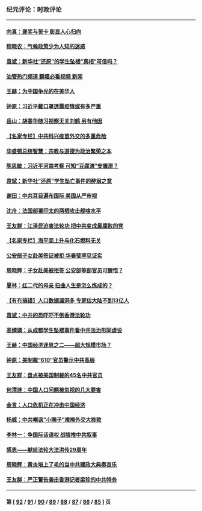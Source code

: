 ### 纪元评论：时政评论
---
#### [向真：褒奖与贺卡 彰显人心归向](../../pages/nsc1025/n12953141.md?05170330) 
#### [程晓农：气候政策少为人知的迷惑](../../pages/nsc1025/n12952815.md?05170330) 
#### [袁斌：新华社“还原”的学生坠楼“真相”可信吗？](../../pages/nsc1025/n12951854.md?05170330) 
#### [油管热门频道 翻墙必看视频 新闻](ok?05170330)
#### [王赫：为中国争光的在美华人](../../pages/nsc1025/n12904656.md?05170330) 
#### [钟原：习近平戴口罩透露疫情或有多严重](../../pages/nsc1025/n12950721.md?05170330) 
#### [岳山：胡春华随习视察无关刘鹤 另有他因](../../pages/nsc1025/n12950625.md?05170330) 
#### [【名家专栏】中共科兴疫苗外交的多重危险](../../pages/nsc1025/n12949372.md?05170330) 
#### [华盛顿总统智慧：宗教与道德为政治繁荣之本](../../pages/nsc1025/n12949450.md?05170330) 
#### [陈思敏：习近平河南考察 可知“豆腐渣”安置房？](../../pages/nsc1025/n12948694.md?05170330) 
#### [袁斌：新华社“还原”学生坠亡事件的醉翁之意](../../pages/nsc1025/n12948644.md?05170330) 
#### [谢田：中共耳目遍布国际 美国从严审视](../../pages/nsc1025/n12948508.md?05170330) 
#### [沈舟：法国部署印太的两栖攻击舰啥水平](../../pages/nsc1025/n12947949.md?05170330) 
#### [王友群：江泽民迫害法轮功 把中共变成最腐败的党](../../pages/nsc1025/n12947347.md?05170330) 
#### [【名家专栏】海平面上升与化石燃料无关](../../pages/nsc1025/n12944872.md?05170330) 
#### [公安部子女赴美签证被拒 华春莹罕见证实](../../pages/nsc1025/n12947094.md?05170330) 
#### [周晓辉：子女赴美被拒签 公安部等部官员可醒悟？](../../pages/nsc1025/n12946819.md?05170330) 
#### [夏林：红二代的母亲 扭曲人生是怎么炼成的？](../../pages/nsc1025/n12947105.md?05170330) 
#### [【有冇搞错】人口数据漏洞多 专家估大陆不到13亿人](../../pages/nsc1025/n12943992.md?05170330) 
#### [袁斌：中共的恐吓吓不倒香港法轮功](../../pages/nsc1025/n12945663.md?05170330) 
#### [高婧婧：从成都学生坠楼事件看中共法治形同虚设](../../pages/nsc1025/n12945191.md?05170330) 
#### [王赫：中国经济迷思之二——超大规模市场？](../../pages/nsc1025/n12945091.md?05170330) 
#### [钟原：美制裁“610”官员警示中共高层](../../pages/nsc1025/n12944377.md?05170330) 
#### [王友群：盘点被美国制裁的45名中共官员](../../pages/nsc1025/n12944581.md?05170330) 
#### [何清涟：中国人口问题被忽视的几大要害](../../pages/nsc1025/n12944503.md?05170330) 
#### [金言：人口危机正在冲击中国经济](../../pages/nsc1025/n12944348.md?05170330) 
#### [杨威：中共嘲讽“小圈子”难掩外交大挫败](../../pages/nsc1025/n12943925.md?05170330) 
#### [李林一：争国际话语权 战狼推中共叙事](../../pages/nsc1025/n12943144.md?05170330) 
#### [感恩——献给法轮大法洪传29周年](../../pages/nsc1025/n12942453.md?05170330) 
#### [周晓辉：黄炎培上了毛的当中共建政大典奏哀乐](../../pages/nsc1025/n12942780.md?05170330) 
#### [王友群：严正警告袭击香港记者梁珍的中共特务](../../pages/nsc1025/n12941630.md?05170330) 

---
#### 第 [ [92](./92.md?05170330) / [91](./91.md?05170330) / [90](./90.md?05170330) / [89](./89.md?05170330) / [88](./88.md?05170330) / [87](./87.md?05170330) / [86](./86.md?05170330) / [85](./85.md?05170330) ] 页
